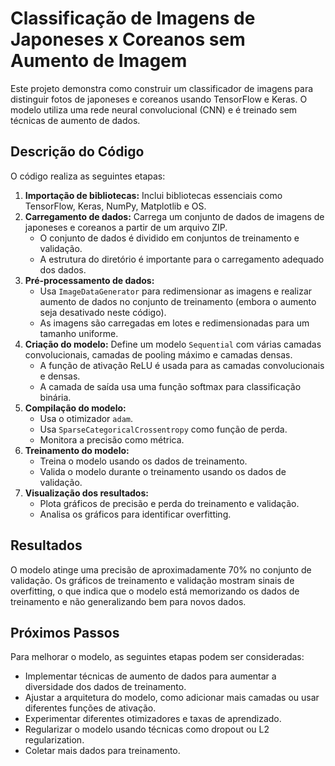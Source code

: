 # Classificação de Imagens de Japoneses x Coreanos sem Aumento de Imagem

Este projeto demonstra como construir um classificador de imagens para distinguir fotos de japoneses e coreanos usando TensorFlow e Keras. O modelo utiliza uma rede neural convolucional (CNN) e é treinado sem técnicas de aumento de dados.

## Descrição do Código

O código realiza as seguintes etapas:

1. **Importação de bibliotecas:** Inclui bibliotecas essenciais como TensorFlow, Keras, NumPy, Matplotlib e OS.
2. **Carregamento de dados:** Carrega um conjunto de dados de imagens de japoneses e coreanos a partir de um arquivo ZIP.
    * O conjunto de dados é dividido em conjuntos de treinamento e validação.
    * A estrutura do diretório é importante para o carregamento adequado dos dados.
3. **Pré-processamento de dados:**
    * Usa `ImageDataGenerator` para redimensionar as imagens e realizar aumento de dados no conjunto de treinamento (embora o aumento seja desativado neste código).
    * As imagens são carregadas em lotes e redimensionadas para um tamanho uniforme.
4. **Criação do modelo:** Define um modelo `Sequential` com várias camadas convolucionais, camadas de pooling máximo e camadas densas.
    * A função de ativação ReLU é usada para as camadas convolucionais e densas.
    * A camada de saída usa uma função softmax para classificação binária.
5. **Compilação do modelo:**
    * Usa o otimizador `adam`.
    * Usa `SparseCategoricalCrossentropy` como função de perda.
    * Monitora a precisão como métrica.
6. **Treinamento do modelo:**
    * Treina o modelo usando os dados de treinamento.
    * Valida o modelo durante o treinamento usando os dados de validação.
7. **Visualização dos resultados:**
    * Plota gráficos de precisão e perda do treinamento e validação.
    * Analisa os gráficos para identificar overfitting.

## Resultados

O modelo atinge uma precisão de aproximadamente 70% no conjunto de validação. Os gráficos de treinamento e validação mostram sinais de overfitting, o que indica que o modelo está memorizando os dados de treinamento e não generalizando bem para novos dados.

## Próximos Passos

Para melhorar o modelo, as seguintes etapas podem ser consideradas:

* Implementar técnicas de aumento de dados para aumentar a diversidade dos dados de treinamento.
* Ajustar a arquitetura do modelo, como adicionar mais camadas ou usar diferentes funções de ativação.
* Experimentar diferentes otimizadores e taxas de aprendizado.
* Regularizar o modelo usando técnicas como dropout ou L2 regularization.
* Coletar mais dados para treinamento.
